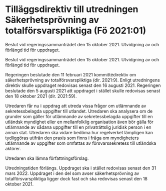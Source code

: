 # Tilläggsdirektiv till utredningen Säkerhetsprövning av totalförsvarspliktiga (Fö 2021:01)

Beslut vid regeringssammanträdet den 15 oktober 2021. Utvidgning av och förlängd tid för uppdraget.

Beslut vid regeringssammanträdet den 15 oktober 2021. Utvidgning av och förlängd tid för uppdraget.

Regeringen beslutade den 11 februari 2021 kommittédirektiv om
säkerhetsprövning av totalförsvarspliktiga (dir. 2021:9). Enligt utredningens direktiv skulle uppdraget redovisas senast den 16 augusti 2021. Regeringen beslutade den 5 augusti 2021 att uppdraget i stället skulle redovisas senast den 18 oktober 2021 (dir. 2021:59).

Utredaren får nu i uppdrag att utreda vissa frågor om utlämnande av
sekretessbelagda uppgifter till utlandet. Utredaren ska analysera om de
grunder som gäller för utlämnande av sekretessbelagda uppgifter till en
utländsk myndighet eller en mellanfolklig organisation även bör gälla för utlämnande av sådana uppgifter till en privaträttslig juridisk person i en annan stat. Utredaren ska vidare bedöma hur regelverket lämpligen kan tydliggöras utifrån den praxis som finns i fråga om myndigheters utlämnande av uppgifter som omfattas av försvarssekretess till utländska aktörer.

Utredaren ska lämna författningsförslag.

Utredningstiden förlängs. Uppdraget ska i stället redovisas senast den
31 mars 2022. Uppdraget i den del som avser säkerhetsprövning av
totalförsvarspliktiga ligger dock fast och ska redovisas senast den
18 oktober 2021.
